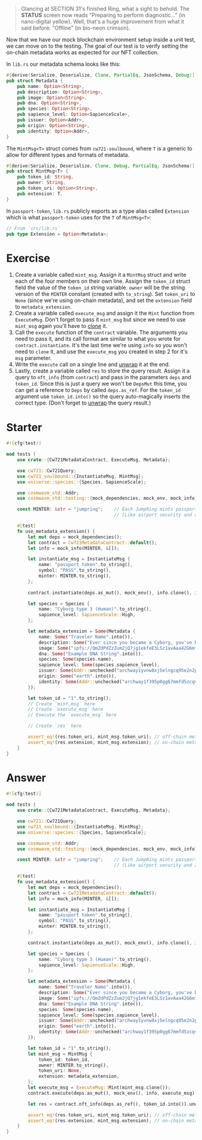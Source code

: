 <!---
Course: 2
Lesson: 3
Exercise: 8

Title: Writing Unit Tests Part 2
Filename: integration_tests.rs
-->

> Glancing at SECTION 31's finished Ring, what a sight to behold. The **STATUS** screen now reads "Preparing to perform diagnostic..." (in nano-digital yellow). Well, that's a huge improvement from what it said before: "Offline" (in bio-neon crimson).

Now that we have our mock blockchain environment setup inside a unit test, we can move on to the testing. The goal of our test is to verify setting the on-chain metadata works as expected for our NFT collection.

In `lib.rs` our metadata schema looks like this:

```rs
#[derive(Serialize, Deserialize, Clone, PartialEq, JsonSchema, Debug)]
pub struct Metadata {
    pub name: Option<String>,
    pub description: Option<String>,
    pub image: Option<String>,
    pub dna: Option<String>,
    pub species: Option<String>,
    pub sapience_level: Option<SapienceScale>,
    pub issuer: Option<Addr>,
    pub origin: Option<String>,
    pub identity: Option<Addr>,
}
```

The `MintMsg<T>` struct comes from `cw721-soulbound`, where `T` is a generic to allow for different types and formats of metadata. 

```rs
#[derive(Serialize, Deserialize, Clone, Debug, PartialEq, JsonSchema)]
pub struct MintMsg<T> {
    pub token_id: String,
    pub owner: String,
    pub token_uri: Option<String>,
    pub extension: T,
}
```

In `passport-token`, `lib.rs` publicly exports as a type alias called `Extension` which is what `passport-token` uses for the `T` of `MintMsg<T>`:

```rs
// From `src/lib.rs`
pub type Extension = Option<Metadata>;
```

# Exercise

1. Create a variable called `mint_msg`. Assign it a `MintMsg` struct and write each of the four members on their own line. Assign the `token_id` struct field the value of the `token_id` string variable. `owner` will be the string version of the `MINTER` constant (created with `to_string`). Set `token_uri` to `None` (since we're using on-chain metadata), and set the `extension` field to `metadata_extension`.
2. Create a variable called `execute_msg` and assign it the `Mint` function from `ExecuteMsg`. Don't forget to pass it `mint_msg` but since we need to use `mint_msg` again you'll have to [clone](https://doc.rust-lang.org/std/clone/trait.Clone.html) it.
3. Call the `execute` function of the `contract` variable. The arguments you need to pass it, and its call format are similar to what you wrote for `contract.instantiate`. It's the last time we're using `info` so you won't need to `clone` it, and use the `execute_msg` you created in step 2 for it's `msg` parameter.
4. Write the `execute` call on a single line and [unwrap](https://docs.rs/unwrap/latest/unwrap/) it at the end.
5. Lastly, create a variable called `res` to store the query result. Assign it a query to `nft_info` (from `contract`) and pass in the parameters `deps` and `token_id`. Since this is just a query we won't be `DepsMut` this time, you can get a reference to `Deps` by called `deps.as_ref`. For the `token_id` argument use `token_id.into()` so the query auto-magically inserts the correct type. (Don't forget to [unwrap](https://docs.rs/unwrap/latest/unwrap/) the query result.)

# Starter

```rs
#![cfg(test)]

mod tests {
    use crate::{Cw721MetadataContract, ExecuteMsg, Metadata};

    use cw721::Cw721Query;
    use cw721_soulbound::{InstantiateMsg, MintMsg};
    use universe::species::{Species, SapienceScale};

    use cosmwasm_std::Addr;
    use cosmwasm_std::testing::{mock_dependencies, mock_env, mock_info};

    const MINTER: &str = "jumpring";    // Each JumpRing mints passports and handles passport validation;
                                        // (Like airport security and an intergalactic embassy combined)

    #[test]
    fn use_metadata_extension() {
        let mut deps = mock_dependencies();
        let contract = Cw721MetadataContract::default();
        let info = mock_info(MINTER, &[]);

        let instantiate_msg = InstantiateMsg {
            name: "passport token".to_string(),
            symbol: "PASS".to_string(),
            minter: MINTER.to_string(),
        };
        
        contract.instantiate(deps.as_mut(), mock_env(), info.clone(), instantiate_msg).unwrap();

        let species = Species {
            name: "Cyborg type 3 (Human)".to_string(),
            sapience_level: SapienceScale::High,
        };

        let metadata_extension = Some(Metadata {
            name: Some("Traveler Name".into()),
            description: Some("Ever since you became a Cyborg, you've been feeling pretty weird...".into()),
            image: Some("ipfs://QmZdPdZzZum2jQ7jg1ekfeE3LSz1avAaa42G6mfimw9TEn".into()),
            dna: Some("Example DNA String".into()),
            species: Some(species.name),
            sapience_level: Some(species.sapience_level),
            issuer: Some(Addr::unchecked("archway1yvnw8xj5elngcq95e2n2p8f80zl7shfwyxk88858pl6cgzveeqtqy7xtf7")),
            origin: Some("earth".into()),
            identity: Some(Addr::unchecked("archway1f395p0gg67mmfd5zcqvpnp9cxnu0hg6r9hfczq")),
        });

        let token_id = "1".to_string();
        // Create `mint_msg` here
        // Create `execute_msg` here
        // Execute the `execute_msg` here

        // Create `res` here

        assert_eq!(res.token_uri, mint_msg.token_uri); // off-chain metadata should be `None`
        assert_eq!(res.extension, mint_msg.extension); // on-chain metadata should be equal to `metadata_extension`
    }
}
```

# Answer

```rs
#![cfg(test)]

mod tests {
    use crate::{Cw721MetadataContract, ExecuteMsg, Metadata};

    use cw721::Cw721Query;
    use cw721_soulbound::{InstantiateMsg, MintMsg};
    use universe::species::{Species, SapienceScale};

    use cosmwasm_std::Addr;
    use cosmwasm_std::testing::{mock_dependencies, mock_env, mock_info};

    const MINTER: &str = "jumpring";    // Each JumpRing mints passports and handles passport validation;
                                        // (Like airport security and an intergalactic embassy combined)

    #[test]
    fn use_metadata_extension() {
        let mut deps = mock_dependencies();
        let contract = Cw721MetadataContract::default();
        let info = mock_info(MINTER, &[]);

        let instantiate_msg = InstantiateMsg {
            name: "passport token".to_string(),
            symbol: "PASS".to_string(),
            minter: MINTER.to_string(),
        };

        contract.instantiate(deps.as_mut(), mock_env(), info.clone(), instantiate_msg).unwrap();

        let species = Species {
            name: "Cyborg type 3 (Human)".to_string(),
            sapience_level: SapienceScale::High,
        };

        let metadata_extension = Some(Metadata {
            name: Some("Traveler Name".into()),
            description: Some("Ever since you became a Cyborg, you've been feeling pretty weird...".into()),
            image: Some("ipfs://QmZdPdZzZum2jQ7jg1ekfeE3LSz1avAaa42G6mfimw9TEn".into()),
            dna: Some("Example DNA String".into()),
            species: Some(species.name),
            sapience_level: Some(species.sapience_level),
            issuer: Some(Addr::unchecked("archway1yvnw8xj5elngcq95e2n2p8f80zl7shfwyxk88858pl6cgzveeqtqy7xtf7")),
            origin: Some("earth".into()),
            identity: Some(Addr::unchecked("archway1f395p0gg67mmfd5zcqvpnp9cxnu0hg6r9hfczq")),
        });

        let token_id = "1".to_string();
        let mint_msg = MintMsg {
            token_id: token_id,
            owner: MINTER.to_string(),
            token_uri: None,
            extension: metadata_extension,
        };
        let execute_msg = ExecuteMsg::Mint(mint_msg.clone());
        contract.execute(deps.as_mut(), mock_env(), info, execute_msg).unwrap();

        let res = contract.nft_info(deps.as_ref(), token_id.into()).unwrap();

        assert_eq!(res.token_uri, mint_msg.token_uri); // off-chain metadata should be `None`
        assert_eq!(res.extension, mint_msg.extension); // on-chain metadata should be equal to `metadata_extension`
    }
}
```
